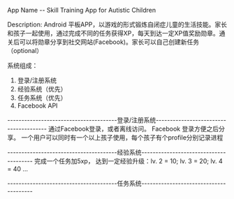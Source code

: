 
App Name
-- Skill Training App for Autistic Children

Description:
Android 平板APP，以游戏的形式锻炼自闭症儿童的生活技能。家长和孩子一起使用，通过完成不同的任务获得XP，每天到达一定XP值奖励勋章。通关后可以将勋章分享到社交网站(Facebook)。家长可以自己创建新任务（optional）

系统组成：
1. 登录/注册系统
2. 经验系统（优先）
3. 任务系统（优先）
4. Facebook API

---------------------------------------登录/注册系统---------------------------------------
通过Facebook登录，或者离线访问。
Facebook 登录方便之后分享。
一个用户可以同时有一个以上孩子使用，每个孩子有个profile分别记录进程

---------------------------------------经验系统---------------------------------------
完成一个任务加5xp， 达到一定经验升级：lv. 2 = 10; lv. 3 = 20; lv. 4 = 40 …

---------------------------------------任务系统---------------------------------------

